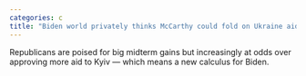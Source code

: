 ```yaml
---
categories: c
title: "Biden world privately thinks McCarthy could fold on Ukraine aid"
---
```

Republicans are poised for big midterm gains but increasingly at odds over approving more aid to Kyiv — which means a new calculus for Biden.